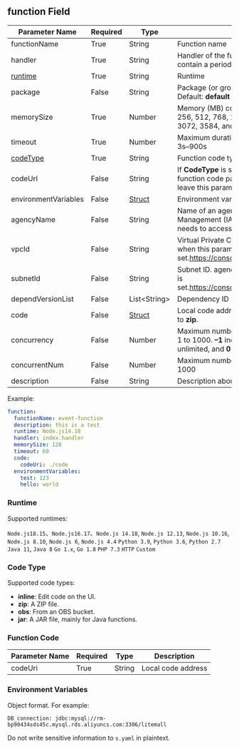 ## function Field

| Parameter Name                                             | Required | Type                              | Description                                                              |
| --------------------------------------------------- | ----- | ---------------------------------- | ---------------------------------------------------------------------- |
| functionName          | True  | String     | Function name                        |
| handler          | True  | String     | Handler of the function in the format "xx.xx". It must contain a period (.).  |
| [runtime](#runtime)           | True  | String     | Runtime  |
| package          | False  | String     | Package (or group) to which the function belongs. Default: **default**  |
| memorySize          | True  | Number     | Memory (MB) consumed by the function. Options: 128, 256, 512, 768, 1024, 1280, 1536, 1792, 2048, 2560, 3072, 3584, and 4096  |
| timeout          | True  | Number     | Maximum duration the function can be executed. Range: 3s–900s  |
| [codeType](#code-type)          | True  | String     | Function code type |
| codeUrl          | False  | String     | If **CodeType** is set to **obs**, enter the OBS URL of the function code package. If **CodeType** is not set to **obs**, leave this parameter blank. |
| environmentVariables       | False | [Struct](#environment-variables)    | Environment variables. Max. 20, with up to 4 KB.|
| agencyName          | False  | String     | Name of an agency created in Identity and Access Management (IAM). This is required when the function needs to access other services. |
| vpcId          | False  | String     | Virtual Private Cloud (VPC) ID. agencyName is required when this parameter is set.https://console.huaweicloud.com/vpc/#/vpc/vpcs/list  |
| subnetId          | False  | String     | Subnet ID. agencyName is required when this parameter is set.https://console.huaweicloud.com/vpc/#/vpc/subnets  |
| dependVersionList          | False  | List\<String\>        | Dependency ID |
| code          | False  | [Struct](#func-code)        | Local code address, which is required if **CodeType** is set to **zip**. |
| concurrency          | False  | Number        | Maximum number of instances for the function. Range: –1 to 1000. **–1** indicates that the number of instances is unlimited, and **0** indicates that the function is disabled. |
| concurrentNum          | False  | Number        | Maximum number of requests per instance. Range: –1 to 1000 |
| description             | False | String                             | Description about **function**.       |


Example:

```yaml
function:
  functionName: event-function
  description: this is a test
  runtime: Node.js14.18
  handler: index.handler
  memorySize: 128
  timeout: 60
  code: 
    codeUri: ./code
  environmentVariables:
    test: 123
    hello: world
```

### Runtime

Supported runtimes:

`Node.js18.15`、`Node.js16.17`、`Node.js 14.18`, `Node.js 12.13`, `Node.js 10.16`, `Node.js 8.10`, `Node.js 6`, `Node.js 4.4` 
`Python 3.9`, `Python 3.6`, `Python 2.7`
`Java 11`, `Java 8` 
`Go 1.x`, `Go 1.8` 
`PHP 7.3` 
`HTTP` 
`Custom`

### Code Type
Supported code types:

- **inline**: Edit code on the UI.
- **zip**: A ZIP file.
- **obs**: From an OBS bucket.
- **jar**: A JAR file, mainly for Java functions.

### Function Code
| Parameter Name             | Required | Type  | Description                                                                      |
| ------------------- | ----- | ------ | ------------------------------------------------------------------------------ |
| codeUri          | True  | String | Local code address                         |


### Environment Variables

Object format. For example:

```
DB_connection: jdbc:mysql://rm-bp90434sds45c.mysql.rds.aliyuncs.com:3306/litemall
```

Do not write sensitive information to `s.yaml` in plaintext.
